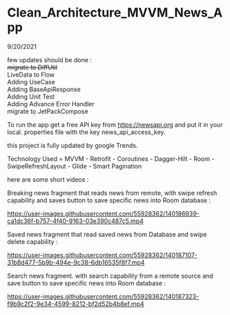 # Clean_Architecture_MVVM_News_App <br />
9/20/2021 <br />

few updates should be done : <br />
~~migrate to DiffUtil~~  <br />
LiveData to Flow <br />
Adding UseCase   <br />
Adding BaseApiResponse  <br />
Adding Unit Test  <br />
Adding Advance Error Handler <br />
migrate to JetPackCompose <br />


To run the app get a free API key from https://newsapi.org and put it in your local. properties file with the key news_api_access_key. <br />

this project is fully updated by google Trends.  <br />

Technology Used = MVVM - Retrofit - Coroutines - Dagger-Hilt - Room - SwipeRefreshLayout - Glide - Smart Pagination <br />

here are some short videos : <br />







Breaking news fragment that reads news from remote, with swipe refresh capability and saves button to save specific news into Room database :









https://user-images.githubusercontent.com/55928362/140186939-ca1dc36f-b757-4f40-9163-03e390c487c5.mp4









Saved news fragment that read saved news from Database and swipe delete capability : <br />


https://user-images.githubusercontent.com/55928362/140187107-31b8d477-5b9b-494e-9c38-6db16535f8f7.mp4









Search news fragment. with search capability from a remote source and  save button to save specific news into Room database : <br />



https://user-images.githubusercontent.com/55928362/140187323-f9b9c2f2-9e34-4599-8212-bf2d52b4b8ef.mp4


